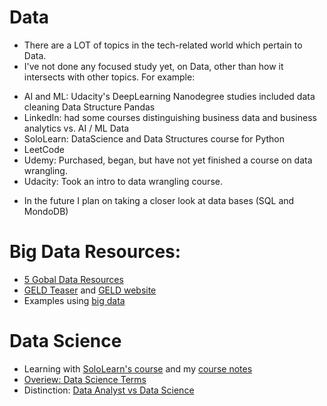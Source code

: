 # Data 
* There are a LOT of topics in the tech-related world which pertain to Data. 
* I've not done any focused study yet, on Data, other than how it intersects with other topics.  For example: 
- AI and ML:  Udacity's DeepLearning Nanodegree studies included data cleaning
              Data Structure 
              Pandas 
- LinkedIn: had some courses distinguishing business data and business analytics vs. AI / ML Data 
- SoloLearn: DataScience and Data Structures course for Python 
- LeetCode
- Udemy: Purchased, began, but have not yet finished a course on data wrangling.
- Udacity: Took an intro to data wrangling course.  
* In the future I plan on taking a closer look at data bases (SQL and MondoDB) 


# Big Data Resources:
* [5 Gobal Data Resources](https://youtu.be/yGwub5OE3PQ)
* [GELD Teaser](https://youtu.be/GpCarC_I3Ao) and [GELD website](https://blog.gdeltproject.org/)
* Examples using [big data](https://youtu.be/A6nWZKZpL3k)

# Data Science 
* Learning with [SoloLearn's course](https://www.sololearn.com/learning/1093) and my [course notes](https://github.com/EO4wellness/T-I-L/tree/main/Data/SoloLearn-Data-Science)
* [Overiew: Data Science Terms](https://www.marketingaiinstitute.com/blog/20-data-science-and-ai-terms-you-need-to-know)
* Distinction: [Data Analyst vs Data Science](https://news.codecademy.com/data-analyst-vs-data-scientist/)



